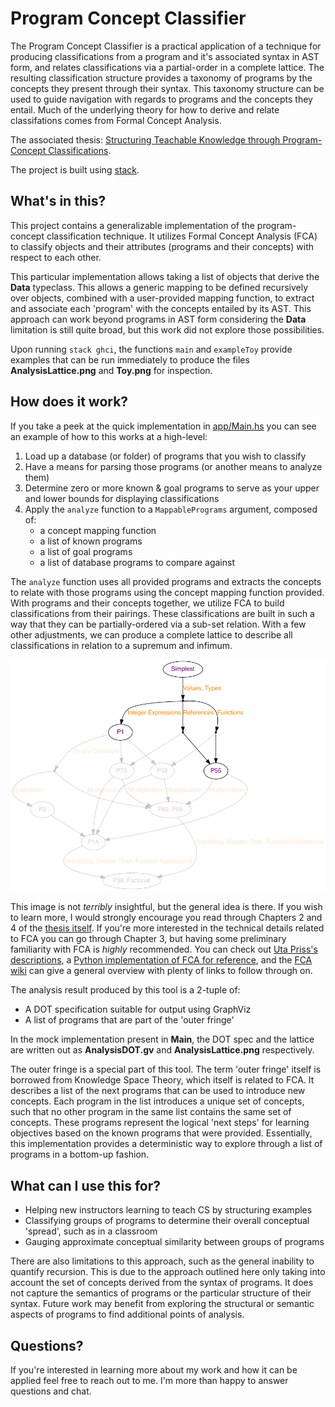 # Program Concept Classifier

The Program Concept Classifier is a practical application of a technique for producing classifications from a program and it's associated syntax in AST form, and relates classifications via a partial-order in a complete lattice. The resulting classification structure provides a taxonomy of programs by the concepts they present through their syntax. This taxonomy structure can be used to guide navigation with regards to programs and the concepts they entail. Much of the underlying theory for how to derive and relate classifations comes from Formal Concept Analysis.

The associated thesis: [Structuring Teachable Knowledge through Program-Concept Classifications](https://ir.library.oregonstate.edu/concern/graduate_thesis_or_dissertations/tq57nz829).

The project is built using [stack](https://docs.haskellstack.org/en/stable/README/).

## What's in this?

This project contains a generalizable implementation of the program-concept classification technique. It utilizes Formal Concept Analysis (FCA) to classify objects and their attributes (programs and their concepts) with respect to each other.

This particular implementation allows taking a list of objects that derive the **Data** typeclass. This allows a generic mapping to be defined recursively over objects, combined with a user-provided mapping function, to extract and associate each 'program' with the concepts entailed by its AST. This approach can work beyond programs in AST form considering the **Data** limitation is still quite broad, but this work did not explore those possibilities.

Upon running `stack ghci`, the functions `main` and `exampleToy` provide examples that can be run immediately to produce the files **AnalysisLattice.png** and **Toy.png** for inspection.

## How does it work?

If you take a peek at the quick implementation in [app/Main.hs](https://github.com/montymxb/ProgramConceptClassifier/blob/master/app/Main.hs) you can see an example of how to this works at a high-level:

1. Load up a database (or folder) of programs that you wish to classify
2. Have a means for parsing those programs (or another means to analyze them)
3. Determine zero or more known & goal programs to serve as your upper and lower bounds for displaying classifications
4. Apply the `analyze` function to a `MappablePrograms` argument, composed of:
    - a concept mapping function
    - a list of known programs
    - a list of goal programs
    - a list of database programs to compare against

The `analyze` function uses all provided programs and extracts the concepts to relate with those programs using the concept mapping function provided. With programs and their concepts together, we utilize FCA to build classifications from their pairings. These classifications are built in such a way that they can be partially-ordered via a sub-set relation. With a few other adjustments, we can produce a complete lattice to describe all classifications in relation to a supremum and infimum.

![Example of a complete lattice of program-concept classifications](https://github.com/montymxb/ProgramConceptClassifier/blob/master/AnalysisLattice.png "Example of a complete lattice of program-concept classifications")

This image is not *terribly* insightful, but the general idea is there. If you wish to learn more, I would strongly encourage you read through Chapters 2 and 4 of the [thesis itself](https://ir.library.oregonstate.edu/concern/graduate_thesis_or_dissertations/tq57nz829). If you're more interested in the technical details related to FCA you can go through Chapter 3, but having some preliminary familiarity with FCA is *highly* recommended. You can check out [Uta Priss's descriptions](https://upriss.github.io/fca/fca.html), a [Python implementation of FCA for reference](https://pypi.org/project/concepts/), and the [FCA wiki](https://en.wikipedia.org/wiki/Formal_concept_analysis) can give a general overview with plenty of links to follow through on.

The analysis result produced by this tool is a 2-tuple of:
- A DOT specification suitable for output using GraphViz
- A list of programs that are part of the 'outer fringe'

In the mock implementation present in **Main**, the DOT spec and the lattice are written out as **AnalysisDOT.gv** and **AnalysisLattice.png** respectively.

The outer fringe is a special part of this tool. The term 'outer fringe' itself is borrowed from Knowledge Space Theory, which itself is related to FCA. It describes a list of the next programs that can be used to introduce new concepts. Each program in the list introduces a unique set of concepts, such that no other program in the same list contains the same set of concepts. These programs represent the logical 'next steps' for learning objectives based on the known programs that were provided. Essentially, this implementation provides a deterministic way to explore through a list of programs in a bottom-up fashion.

## What can I use this for?
- Helping new instructors learning to teach CS by structuring examples
- Classifying groups of programs to determine their overall conceptual 'spread', such as in a classroom
- Gauging approximate conceptual similarity between groups of programs

There are also limitations to this approach, such as the general inability to quantify recursion. This is due to the approach outlined here only taking into account the set of concepts derived from the syntax of programs. It does not capture the semantics of programs or the particular structure of their syntax. Future work may benefit from exploring the structural or semantic aspects of programs to find additional points of analysis.

## Questions?

If you're interested in learning more about my work and how it can be applied feel free to reach out to me. I'm more than happy to answer questions and chat.
